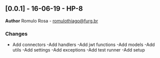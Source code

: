 
## [0.0.1] - 16-06-19 - HP-8
**Author**
Romulo Rosa - romulothiago@furg.br

### Changes
- Add connectors
-Add handlers
-Add jwt functions
-Add models
-Add utils
-Add settings
-Add exceptions
-Add test runner
-Add setup
